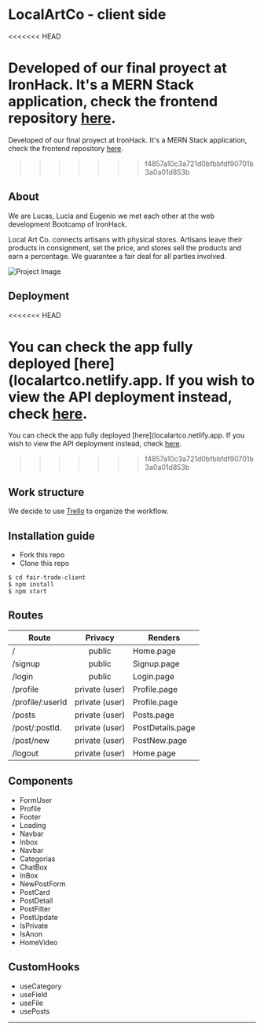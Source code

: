 # LocalArtCo - client side
<<<<<<< HEAD

Developed of our final proyect at IronHack. It's a MERN Stack application, check the frontend repository [here](https://github.com/eoGimenez/fair-trade-client).
=======
Developed of our final proyect at IronHack. It's a MERN Stack application, check the frontend repository [here](https://github.com/eoGimenez/localartCo-server).
>>>>>>> f4857a10c3a721d0bfbbfdf90701b3a0a01d853b

## About

We are Lucas, Lucia and Eugenio we met each other at the web development Bootcamp of IronHack.

Local Art Co. connects artisans with physical stores. Artisans leave their products in consignment, set the price, and stores sell the products and earn a percentage. We guarantee a fair deal for all parties involved.

![Project Image](https://res.cloudinary.com/dxk04cijr/image/upload/v1678989961/localartco/navbarlogo_bjkqoq.png 'Project Image')

## Deployment
<<<<<<< HEAD

You can check the app fully deployed [here](localartco.netlify.app. If you wish to view the API deployment instead, check [here](fairtrade.fly.dev).
=======
You can check the app fully deployed [here](localartco.netlify.app. If you wish to view the API deployment instead, check [here](https://localartco.netlify.app/login).
>>>>>>> f4857a10c3a721d0bfbbfdf90701b3a0a01d853b

## Work structure

We decide to use [Trello](https://trello.com/b/pWR9rkVU/app) to organize the workflow.

## Installation guide

- Fork this repo
- Clone this repo

```shell
$ cd fair-trade-client
$ npm install
$ npm start
```

## Routes

| Route            |    Privacy     | Renders          |
| ---------------- | :------------: | ---------------- |
| /                |     public     | Home.page        |
| /signup          |     public     | Signup.page      |
| /login           |     public     | Login.page       |
| /profile         | private (user) | Profile.page     |
| /profile/:userId | private (user) | Profile.page     |
| /posts           | private (user) | Posts.page       |
| /post/:postId.   | private (user) | PostDetails.page |
| /post/new        | private (user) | PostNew.page     |
| /logout          | private (user) | Home.page        |

## Components

- FormUser
- Profile
- Footer
- Loading
- Navbar
- Inbox
- Navbar
- Categorias
- ChatBox
- InBox
- NewPostForm
- PostCard
- PostDetail
- PostFilter
- PostUpdate
- IsPrivate
- IsAnon
- HomeVideo

## CustomHooks

- useCategory
- useField
- useFile
- usePosts

---
